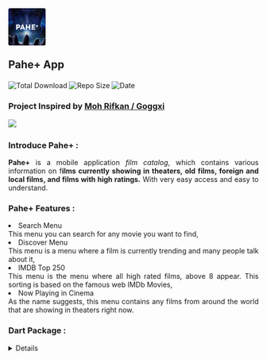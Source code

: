 <div align="justify">
<h2> 
    <img src="assets/images/logo.png" width="75px">
    <p>Pahe+ App</p>
</h2>

![Total Download](https://img.shields.io/github/downloads/aautoruns/pahe_app/total?color=2ef2aa&label=Total%20Download&logo=android&style=for-the-badge)
![Repo Size](https://img.shields.io/github/repo-size/aautoruns/pahe_app?color=1a0072&logo=Github&style=for-the-badge)
![Date](https://img.shields.io/github/release-date/aautoruns/pahe_app?color=d81744&style=for-the-badge)

<h3>Project Inspired by <a href="https://github.com/Goggxi/yt-flutter-movie-db">Moh Rifkan / Goggxi</a></h3>

<a href='https://github.com/aautoruns/pahe_app/releases/download/Pahe%2B/Pahe+.apk'><img src="https://img.shields.io/badge/Download Here-1A0072?style=for-the-badge&logo=android&logoColor=fff" height="30px"></a>

### Introduce Pahe+ :

**Pahe+** is a mobile application _film catalog_, which contains various information on f**ilms currently showing in theaters, old films, foreign and local films, and films with high ratings.** With very easy access and easy to understand.

### Pahe+ Features :

<li>Search Menu</li>
This menu you can search for any movie you want to find,
<li>Discover Menu</li>
This menu is a menu where a film is currently trending and many people talk about it,
<li>IMDB Top 250</li>
This menu is the menu where all high rated films, above 8 appear. This sorting is based on the famous web IMDb Movies,
<li>Now Playing in Cinema</li>
As the name suggests, this menu contains any films from around the world that are showing in theaters right now.

### Dart Package :

<details>
- <a href="https://pub.dev/packages/flutter_native_splash">Flutter Native Splash 2.2.17</a>
<p></p>
- <a href="https://pub.dev/packages/dio">Dio 4.0.6</a>
<p></p>
- <a href="https://pub.dev/packages/provider">Provider 6.0.5</a>
<p></p>
- <a href="https://pub.dev/packages/dartz">Dartz 0.10.1</a>
<p></p>
- <a href="https://pub.dev/packages/carousel_slider">Carousel Slider 4.2.1</a>
<p></p>
- <a href="https://pub.dev/packages/infinite_scroll_pagination">Infinite Scroll Pagination 3.2.0</a>
<p></p>
- <a href="https://pub.dev/packages/get_it">Get It 7.2.0</a>
<p></p>
- <a href="https://pub.dev/packages/webview_flutter/versions/3.0.4">WebView Flutter 3.0.4</a>
<p></p>
- <a href="https://pub.dev/packages/youtube_player_flutter">YT Player Flutter 8.1.2</a>
</details>
</div>
